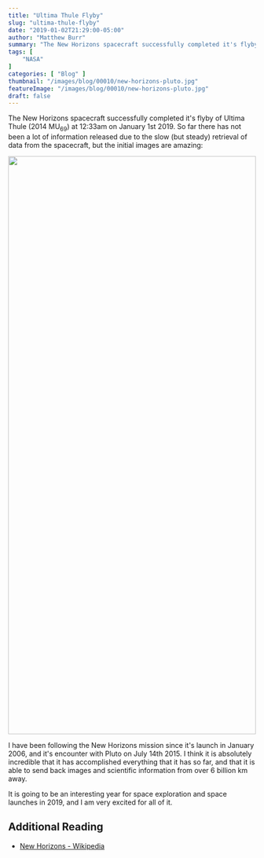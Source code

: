 ```yaml
---
title: "Ultima Thule Flyby"
slug: "ultima-thule-flyby"
date: "2019-01-02T21:29:00-05:00"
author: "Matthew Burr"
summary: "The New Horizons spacecraft successfully completed it's flyby of Ultima Thule (2014 MU69) at 12:33am on January 1st 2019. So far there has not been a lot of information released due to the slow (but steady) retrieval of data from the spacecraft, but the initial images are amazing."
tags: [
    "NASA"
]
categories: [ "Blog" ]
thumbnail: "/images/blog/00010/new-horizons-pluto.jpg"
featureImage: "/images/blog/00010/new-horizons-pluto.jpg"
draft: false
---
```


The New Horizons spacecraft successfully completed it's flyby of Ultima Thule (2014 MU<sub>69</sub>) at 12:33am on January 1st 2019. So far there has not been a lot of information released due to the slow (but steady) retrieval of data from the spacecraft, but the initial images are amazing:

<a href="https://twitter.com/NASA/status/1080562738672427008?s=20">
<img src="/images/blog/00010/new-horizons-pluto-tweet.png" width="1100" height="1176" style="width: 100%; max-width: 550px;"/>
</a>

I have been following the New Horizons mission since it's launch in January 2006, and it's encounter with Pluto on July 14th 2015. I think it is absolutely incredible that it has accomplished everything that it has so far, and that it is able to send back images and scientific information from over 6 billion km away.

It is going to be an interesting year for space exploration and space launches in 2019, and I am very excited for all of it.

## Additional Reading ##

* [New Horizons - Wikipedia](https://en.wikipedia.org/wiki/New_Horizons)
